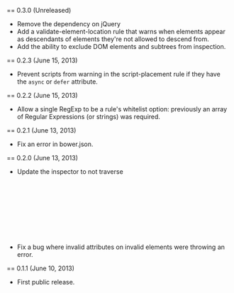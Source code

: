 == 0.3.0 (Unreleased)

* Remove the dependency on jQuery
* Add a validate-element-location rule that warns when elements appear as descendants of elements they're not allowed to descend from.
* Add the ability to exclude DOM elements and subtrees from inspection.

== 0.2.3 (June 15, 2013)

* Prevent scripts from warning in the script-placement rule if they have the `async` or `defer` attribute.

== 0.2.2 (June 15, 2013)

* Allow a single RegExp to be a rule's whitelist option: previously an array of Regular Expressions (or strings) was required.

== 0.2.1 (June 13, 2013)

* Fix an error in bower.json.

== 0.2.0 (June 13, 2013)

* Update the inspector to not traverse <svg> elements and their children until rules for them can be added.
* Fix a bug where invalid attributes on invalid elements were throwing an error.

== 0.1.1 (June 10, 2013)

* First public release.
